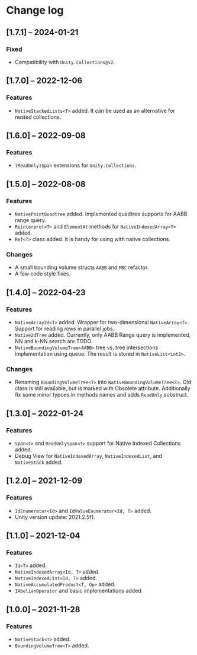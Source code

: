 # Change log

## [1.7.1] – 2024-01-21

### Fixed

- Compatibility with `Unity.Collections@v2`.

## [1.7.0] – 2022-12-06

### Features

- `NativeStackedLists<T>` added. It can be used as an alternative for nested collections.

## [1.6.0] – 2022-09-08

### Features

- `(ReadOnly)Span` extensions for `Unity.Collections`.

## [1.5.0] – 2022-08-08

### Features

- `NativePointQuadtree` added. Implemented quadtree supports for AABB range query.
- `Reinterpret<T>` and `ElementAt` methods for `NativeIndexedArray<T>` added.
- `Ref<T>` class added. It is handy for using with native collections.

### Changes

- A small bounding volume structs `AABB` and `MBC` refactor.
- A few code style fixes.

## [1.4.0] – 2022-04-23

### Features

- `NativeArray2d<T>` added. Wrapper for two-dimensional `NativeArray<T>`. Support for reading rows in parallel jobs.
- `Native2dTree` added. Currently, only AABB Range query is implemented, NN and k-NN search are TODO.
- `NativeBoundingVolumeTree<AABB>` tree vs. tree intersections implementation using queue. The result is stored in `NativeList<int2>`.

### Changes

- Renaming `BoundingVolumeTree<T>` into `NativeBoundingVolumeTree<T>`. Old class is still available, but is marked with Obsolete attribute. Additionally fix some minor typoes in methods names and adds `ReadOnly` substruct.

## [1.3.0] – 2022-01-24

### Features

- `Span<T>` and `ReadOnlySpan<T>` support for Native Indexed Collections added.
- Debug View for `NativeIndexedArray`, `NativeIndexedList`, and `NativeStack` added.

## [1.2.0] – 2021-12-09

### Features

- `IdEnumerator<Id>` and `IdValueEnumerator<Id, T>` added.
- Unity version update: 2021.2.5f1.

## [1.1.0] – 2021-12-04

### Features

- `Id<T>` added.
- `NativeIndexedArray<Id, T>` added.
- `NativeIndexedList<Id, T>` added.
- `NativeAccumulatedProduct<T, Op>` added.
- `IAbelianOperator` and basic implementations added.

## [1.0.0] ⁠– 2021-11-28

### Features

- `NativeStack<T>` added.
- `BoundingVolumeTree<T>` added.
